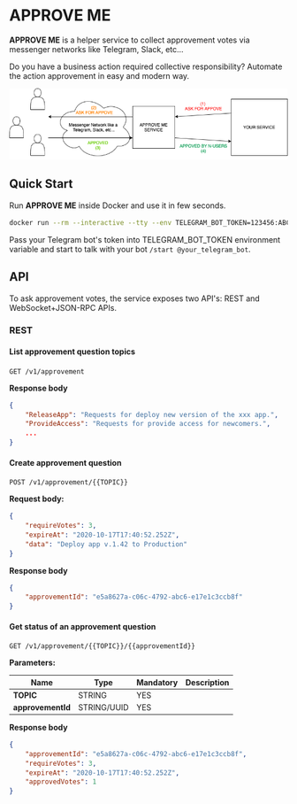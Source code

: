 # APPROVE ME

**APPROVE ME** is a helper service to collect approvement votes via messenger networks like Telegram, Slack, etc...

Do you have a business action required collective responsibility? Automate the action approvement in easy and modern way.

![Big View Diagram](doc/asset/approve-me-big-view.png)

## Quick Start

Run **APPROVE ME** inside Docker and use it in few seconds.

```bash
docker run --rm --interactive --tty --env TELEGRAM_BOT_TOKEN=123456:ABC-DEF1234ghIkl-zyx57W2v1u123ew11 zxteamorg/approveme
```

Pass your Telegram bot's token into TELEGRAM_BOT_TOKEN environment variable and start to talk with your bot `/start @your_telegram_bot`.

## API

To ask approvement votes, the service exposes two API's: REST and WebSocket+JSON-RPC APIs.

### REST

#### List approvement question topics

```
GET /v1/approvement
```

**Response body**
```json
{
	"ReleaseApp": "Requests for deploy new version of the xxx app.",
	"ProvideAccess": "Requests for provide access for newcomers.",
	...
}
```


#### Create approvement question

```
POST /v1/approvement/{{TOPIC}}
```

**Request body:**

```json
{
	"requireVotes": 3,
	"expireAt": "2020-10-17T17:40:52.252Z",
	"data": "Deploy app v.1.42 to Production"
}
```

**Response body**
```json
{
	"approvementId": "e5a8627a-c06c-4792-abc6-e17e1c3ccb8f"
}
```

#### Get status of an approvement question

```
GET /v1/approvement/{{TOPIC}}/{{approvementId}}
```

**Parameters:**

| **Name**           | **Type**     | **Mandatory**  | **Description**                                                      |
|--------------------|--------------|----------------|----------------------------------------------------------------------|
| **TOPIC**          | STRING       | YES            |                                                                      |
| **approvementId**  | STRING/UUID  | YES            |                                                                      |


**Response body**
```json
{
	"approvementId": "e5a8627a-c06c-4792-abc6-e17e1c3ccb8f",
	"requireVotes": 3,
	"expireAt": "2020-10-17T17:40:52.252Z",
	"approvedVotes": 1
}
```